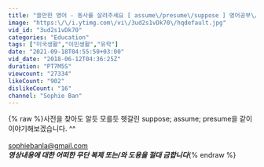 ```yaml
---
title: "쓸만한 영어 - 동사를 살려주세요 [ assume\/presume\/suppose ] 영어공부\/영어회화"
image: "https:\/\/i.ytimg.com\/vi\/3ud2s1vDk70\/hqdefault.jpg"
vid_id: "3ud2s1vDk70"
categories: "Education"
tags: ["미국생활","이민생활","유학"]
date: "2021-09-18T04:55:50+03:00"
vid_date: "2018-06-12T04:36:25Z"
duration: "PT7M5S"
viewcount: "27334"
likeCount: "902"
dislikeCount: "16"
channel: "Sophie Ban"
---
```

{% raw %}사전을 찾아도 알듯 모를듯 헷갈린 suppose; assume; presume을 같이 이야기해보겠습니다. ^^ <br /><br />sophiebanla@gmail.com<br />***영상내용에 대한 어떠한 무단 복제 또는/와 도용을 절대 금합니다***{% endraw %}
